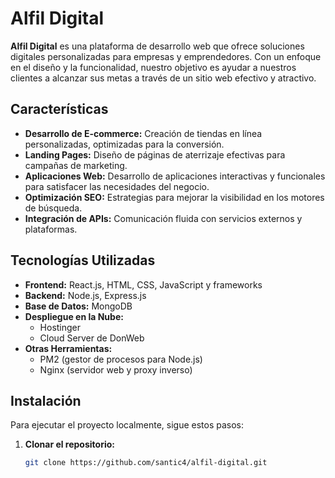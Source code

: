 # Alfil Digital

**Alfil Digital** es una plataforma de desarrollo web que ofrece soluciones digitales personalizadas para empresas y emprendedores. Con un enfoque en el diseño y la funcionalidad, nuestro objetivo es ayudar a nuestros clientes a alcanzar sus metas a través de un sitio web efectivo y atractivo.

## Características

- **Desarrollo de E-commerce:** Creación de tiendas en línea personalizadas, optimizadas para la conversión.
- **Landing Pages:** Diseño de páginas de aterrizaje efectivas para campañas de marketing.
- **Aplicaciones Web:** Desarrollo de aplicaciones interactivas y funcionales para satisfacer las necesidades del negocio.
- **Optimización SEO:** Estrategias para mejorar la visibilidad en los motores de búsqueda.
- **Integración de APIs:** Comunicación fluida con servicios externos y plataformas.

## Tecnologías Utilizadas

- **Frontend:** React.js, HTML, CSS, JavaScript y frameworks
- **Backend:** Node.js, Express.js
- **Base de Datos:** MongoDB 
- **Despliegue en la Nube:** 
  - Hostinger
  - Cloud Server de DonWeb
- **Otras Herramientas:**
  - PM2 (gestor de procesos para Node.js)
  - Nginx (servidor web y proxy inverso)

## Instalación

Para ejecutar el proyecto localmente, sigue estos pasos:

1. **Clonar el repositorio:**
   ```bash
   git clone https://github.com/santic4/alfil-digital.git
